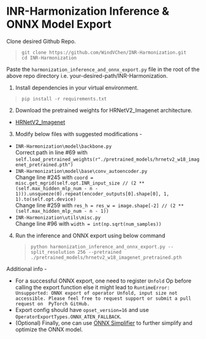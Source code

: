 # INR-Harmonization  Inference & ONNX Model Export
Clone desired Github Repo. 

>`git clone https://github.com/WindVChen/INR-Harmonization.git` \
>`cd INR-Harmonization`

Paste the `harmonization_inference_and_onnx_export.py` file in the root of the above repo directory i.e. your-desired-path/INR-Harmonization.

1. Install dependencies in your virtual environment.
> `pip install -r requirements.txt`

2. Download the pretrained weights for HRNetV2_Imagenet architecture.
- [HRNetV2_Imagenet](https://onedrive.live.com/?authkey=%21AMkPimlmClRvmpw&id=F7FD0B7F26543CEB%21112&cid=F7FD0B7F26543CEB&parId=root&parQt=sharedby&parCid=UnAuth&o=OneUp)

3. Modify below files with suggested modifications -
- `INR-Harmonization\model\backbone.py`\
    Correct path in line #69 with `self.load_pretrained_weights(r"./pretrained_models/hrnetv2_w18_imagenet_pretrained.pth")`
- `INR-Harmonization\model\base\conv_autoencoder.py`\
    Change line #245 with `coord = misc.get_mgrid(self.opt.INR_input_size // (2 ** (self.max_hidden_mlp_num - n - 1))).unsqueeze(0).repeat(encoder_outputs[0].shape[0], 1, 1).to(self.opt.device)` \
    Change line #259 with `res_h = res_w = image.shape[-2] // (2 ** (self.max_hidden_mlp_num - n - 1))`
- `INR-Harmonization\utils\misc.py`\
    Change line #96 with `width = int(np.sqrt(num_samples))`

4. Run the inference and ONNX export using below command


    > `python harmonization_inference_and_onnx_export.py --split_resolution 256 --pretrained ./pretrained_models/hrnetv2_w18_imagenet_pretrained.pth`

Additional info -
- For a successful ONNX export, one need to register `Unfold` Op before calling the export function else it might lead to `RuntimeError: Unsupported: ONNX export of operator Unfold, input size not accessible. Please feel free to request support or submit a pull request on  PyTorch GitHub.`
- Export config should have `opset_version=16` and use `OperatorExportTypes.ONNX_ATEN_FALLBACK`.
- (Optional) Finally, one can use [ONNX Simplifier](https://pypi.org/project/onnx-simplifier/) to further simplify and optimize the ONNX model.